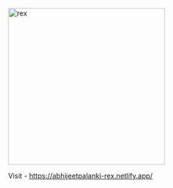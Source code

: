 <img width="320" alt="rex" src="https://user-images.githubusercontent.com/25940474/174694776-832b3089-f5f7-4b23-a3ba-c19613d53d10.png">

Visit - https://abhijeetpalanki-rex.netlify.app/
